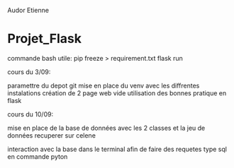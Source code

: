 Audor
Etienne


# Projet_Flask

commande  bash utile:
pip freeze > requirement.txt
flask run 


cours du 3/09:

paramettre du depot git 
mise en place du venv avec les diffrentes instalations
création de 2 page web vide
utilisation des bonnes pratique en flask 




cours du 10/09:

mise en place de la base de données avec
les 2 classes et la jeu de données recuperer sur celene

interaction avec la base dans le terminal afin de faire des requetes type sql en commande pyton 
